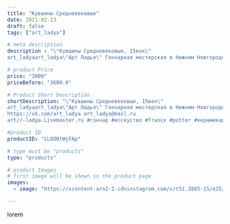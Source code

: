 ```yaml
---
title: "Кувшины Средневековые"
date: 2021-02-13
draft: false
tags: ["art_ladya"]

# meta description
description : "\"Кувшины Средневековые, 15век\" 
art_ladyaart_ladya\"Арт Ладья\" Гончарная мастерская в Нижнем Новгороде. Изготовление керамики и мастер//-классы по обучению. "

# product Price
price: "3000"
priceBefore: "3600.0"

# Product Short Description
shortDescription: "\"Кувшины Средневековые, 15век\" 
art_ladyaart_ladya\"Арт Ладья\" Гончарная мастерская в Нижнем Новгороде. Изготовление керамики и мастер//-классы по обучению. 
https://vk.com/art_ladya art_ladya@mail.ru 
art//-ladya.Livemaster.ru #гончар #исскуство #france #potter #керамикадляинтерьера #керамикаручнаяработа #гончарнаямастерская #керамиканазаказ #handmade #посудаизглины #керамика #гончарнаяпосуда #эксклюзивнаякерамика #dishes #decor #ceramicar #warrior #claygoods #restaurant #earthenware #ceramic #design #gifts #decanter #ceramicart #jug #источическаякерамика #clay #авторскаякерамика"

#product ID
productID: "CLOO0tWjFAp"

# type must be "products"
type: "products"

# product Images
# first image will be shown in the product page
images:
  - image: "https://scontent-arn2-2.cdninstagram.com/v/t51.2885-15/e35/149006085_419883392423784_763960552435157554_n.jpg?se=7&tp=1&_nc_ht=scontent-arn2-2.cdninstagram.com&_nc_cat=100&_nc_ohc=49-3o-bZbc4AX_mwfpu&ccb=7-4&oh=d0a8a2a76a23b5861f68233a231963b8&oe=60852508&_nc_sid=86f79a&ig_cache_key=MjUwODAwNzIzNzI1MjU2NzA4MQ%3D%3D.2-ccb7-4"

---
```

lorem
